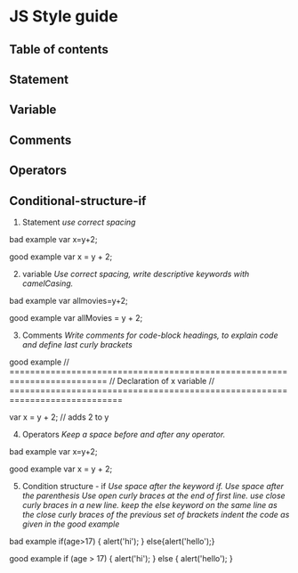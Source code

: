 # JS Style guide
## Table of contents
## Statement
## Variable
## Comments
## Operators
## Conditional-structure-if

1. Statement
*use correct spacing*

bad example
var x=y+2;

good example
var x = y + 2;

2. variable
*Use correct spacing, write descriptive keywords with camelCasing.*

bad example
var allmovies=y+2;

good example
var allMovies = y + 2;

3. Comments
*Write comments for code-block headings, to explain code and define last curly brackets*

good example
// ========================================================================= // Declaration of x variable // ============================================================================

var x = y + 2; // adds 2 to y

4. Operators
*Keep a space before and after any operator.*

bad example
var x=y+2;

good example
var x = y + 2;

5. Condition structure - if
*Use space after the keyword if. Use space after the parenthesis Use open curly braces at the end of first line. use close curly braces in a new line. keep the else keyword on the same line as the close curly braces of the previous set of brackets indent the code as given in the good example*

bad example
if(age>17) { alert('hi'); } else{alert('hello');}

good example
if (age > 17) { alert('hi'); } else { alert('hello'); }